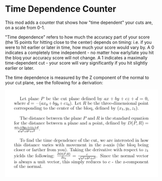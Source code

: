 # Time Dependence Counter

This mod adds a counter that shows how "time dependent" your cuts are, on a scale from 0-1. 

"Time dependence" refers to how much the accuracy part of your score (the 15 points for hitting close to the center) depends on timing: i.e. if you were to hit earlier or later in time, how much your score would vary by. A 0 indicates a completely time independent - no matter how early/late you hit the bloq your accuracy score will not change. A 1 indicates a maximally time-dependent cut - your score will vary significantly if you hit slightly earlier or later.

The time dependence is measured by the Z component of the normal to your cut plane, see the following for a derivation:

![Proof](/Images/proof.png)
